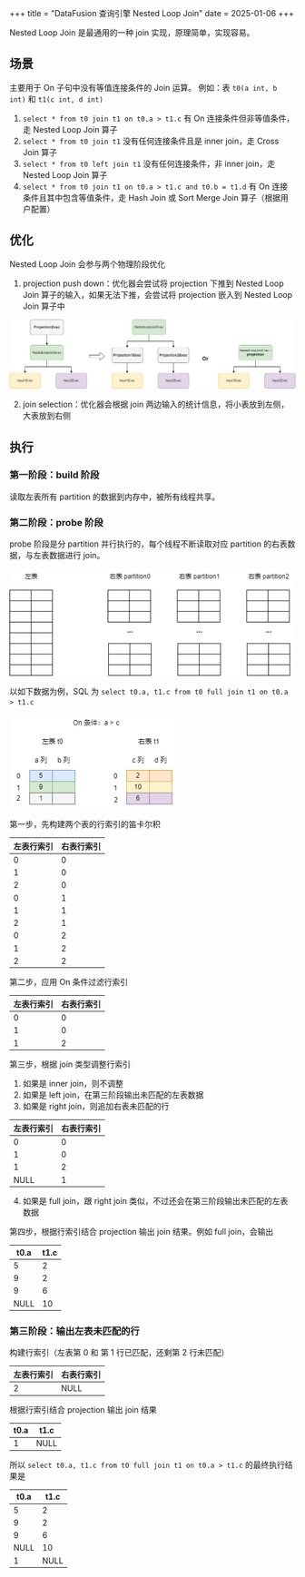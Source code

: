 +++
title = "DataFusion 查询引擎 Nested Loop Join"
date = 2025-01-06
+++

Nested Loop Join 是最通用的一种 join 实现，原理简单，实现容易。

## 场景
主要用于 On 子句中没有等值连接条件的 Join 运算。
例如：表 `t0(a int, b int)` 和 `t1(c int, d int)`
1. `select * from t0 join t1 on t0.a > t1.c` 有 On 连接条件但非等值条件，走 Nested Loop Join 算子
2. `select * from t0 join t1` 没有任何连接条件且是 inner join，走 Cross Join 算子
3. `select * from t0 left join t1` 没有任何连接条件，非 inner join，走 Nested Loop Join 算子
4. `select * from t0 join t1 on t0.a > t1.c and t0.b = t1.d` 有 On 连接条件且其中包含等值条件，走 Hash Join 或 Sort Merge Join 算子（根据用户配置）

## 优化
Nested Loop Join 会参与两个物理阶段优化
1. projection push down：优化器会尝试将 projection 下推到 Nested Loop Join 算子的输入，如果无法下推，会尝试将 projection 嵌入到 Nested Loop Join 算子中

![](./datafusion-projection-pushdown-for-nlj.drawio.png)

2. join selection：优化器会根据 join 两边输入的统计信息，将小表放到左侧，大表放到右侧

## 执行
### 第一阶段：build 阶段
读取左表所有 partition 的数据到内存中，被所有线程共享。

### 第二阶段：probe 阶段
probe 阶段是分 partition 并行执行的，每个线程不断读取对应 partition 的右表数据，与左表数据进行 join。

![](./datafusion-nlj-partitioned-stream.drawio.png)

以如下数据为例，SQL 为 `select t0.a, t1.c from t0 full join t1 on t0.a > t1.c`

![](./datafusion-nlj-example-data.drawio.png)

第一步，先构建两个表的行索引的笛卡尔积

| 左表行索引 | 右表行索引 |
|-------------|---------------|
|0|0|
|1|0|
|2|0|
|0|1|
|1|1|
|2|1|
|0|2|
|1|2|
|2|2|

第二步，应用 On 条件过滤行索引

| 左表行索引 | 右表行索引 |
|-----------|-----------|
|0|0|
|1|0|
|1|2|

第三步，根据 join 类型调整行索引
1. 如果是 inner join，则不调整
2. 如果是 left join，在第三阶段输出未匹配的左表数据
3. 如果是 right join，则追加右表未匹配的行

| 左表行索引 | 右表行索引 |
|-----------|-----------|
|0|0|
|1|0|
|1|2|
|NULL|1|

4. 如果是 full join，跟 right join 类似，不过还会在第三阶段输出未匹配的左表数据

第四步，根据行索引结合 projection 输出 join 结果。例如 full join，会输出

|t0.a | t1.c |
|-----|------|
|5|2|
|9|2|
|9|6|
|NULL|10|

### 第三阶段：输出左表未匹配的行

构建行索引（左表第 0 和 第 1 行已匹配，还剩第 2 行未匹配）

| 左表行索引 | 右表行索引 |
|-----------|-----------|
|2|NULL|

根据行索引结合 projection 输出 join 结果

|t0.a | t1.c |
|-----|------|
|1|NULL|

所以 `select t0.a, t1.c from t0 full join t1 on t0.a > t1.c` 的最终执行结果是

|t0.a | t1.c |
|-----|------|
|5|2|
|9|2|
|9|6|
|NULL|10|
|1|NULL|